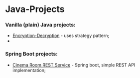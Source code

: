 # Java-Projects

### Vanilla (plain) Java projects:



- [Encryption-Decryption](https://github.com/soso42/Encryption-Decryption-Jetbrains-Academy/) - uses strategy pattern;
- 



### Spring Boot projects:

- [Cinema Room REST Service](https://github.com/soso42/Cinema-Room-REST-Service) - Spring boot, simple REST API implementation;
